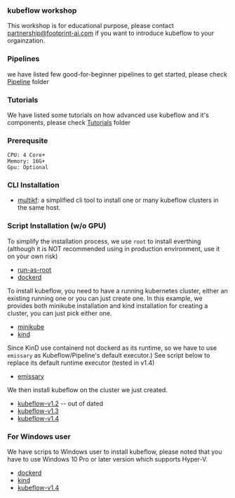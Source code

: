 ### kubeflow workshop

This workshop is for educational purpose, please contact <partnership@footprint-ai.com> if you want to introduce kubeflow to your orgainzation.


### Pipelines

we have listed few good-for-beginner pipelines to get started, please check [Pipeline](pipelines) folder

### Tutorials

We have listed some tutorials on how advanced use kubeflow and it's components, please check [Tutorials](tutorials) folder

### Prerequsite

```
CPU: 4 Core+
Memory: 16G+
Gpu: Optional
```

### CLI Installation

* [multikf](https://github.com/footprintai/multikf): a simplified cli tool to install one or many kubeflow clusters in the same host.


### Script Installation (w/o GPU)

To simplify the installation process, we use `root` to install everthing (although it is NOT recommended using in production environment, use it on your own risk)

* [run-as-root](install/runasroot.sh)
* [dockerd](install/dockerd.sh)


To install kubeflow, you need to have a running kubernetes cluster, either an existing running one or you can just create one. In this example, we provides both minikube installation and kind installation for creating a cluster, you can just pick either one.

* [minikube](install/minikube.sh)
* [kind](install/kind.sh)

Since KinD use containerd not dockerd as its runtime, so we have to use `emissary` as Kubeflow/Pipeline's default executor.) See script below to replace its default runtime executor (tested in v1.4)

* [emissary](install/use-emissary-default-executor.sh)


We then install kubeflow on the cluster we just created.

* [kubeflow-v1.2](install/kubeflow.v12.sh) -- out of dated
* [kubeflow-v1.3](install/kubeflow.v13.sh)
* [kubeflow-v1.4](install/kubeflow.v14.sh)

### For Windows user

We have scrips to Windows user to install kubeflow, please noted that you have to use Windows 10 Pro or later version which supports Hyper-V.

* [dockerd](install/windows/docker.bat.md)
* [kind](install/windows/kind.bat.md)
* [kubeflow-v1.4](install/windows/kubeflow.v14.bat.md)
